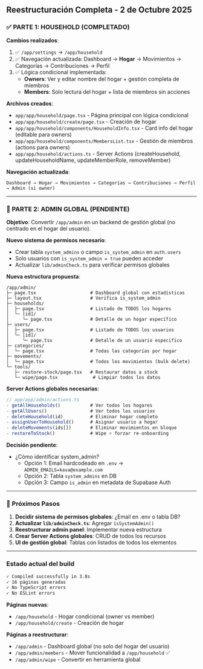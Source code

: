 ## Reestructuración Completa - 2 de Octubre 2025

### ✅ PARTE 1: HOUSEHOLD (COMPLETADO)

**Cambios realizados**:
1. ✅ `/app/settings` → `/app/household`
2. ✅ Navegación actualizada: Dashboard → **Hogar** → Movimientos → Categorías → Contribuciones → Perfil
3. ✅ Lógica condicional implementada:
   - **Owners**: Ver y editar nombre del hogar + gestión completa de miembros
   - **Members**: Solo lectura del hogar + lista de miembros sin acciones

**Archivos creados**:
- `app/app/household/page.tsx` - Página principal con lógica condicional
- `app/app/household/create/page.tsx` - Creación de hogar
- `app/app/household/components/HouseholdInfo.tsx` - Card info del hogar (editable para owners)
- `app/app/household/components/MembersList.tsx` - Gestión de miembros (actions para owners)
- `app/app/household/actions.ts` - Server Actions (createHousehold, updateHouseholdName, updateMemberRole, removeMember)

**Navegación actualizada**:
```tsx
Dashboard → Hogar → Movimientos → Categorías → Contribuciones → Perfil → Admin (si owner)
```

---

### 🚧 PARTE 2: ADMIN GLOBAL (PENDIENTE)

**Objetivo**: Convertir `/app/admin` en un backend de gestión global (no centrado en el hogar del usuario).

**Nuevo sistema de permisos necesario**:
- Crear tabla `system_admins` o campo `is_system_admin` en `auth.users`
- Solo usuarios con `is_system_admin = true` pueden acceder
- Actualizar `lib/adminCheck.ts` para verificar permisos globales

**Nueva estructura propuesta**:
```
/app/admin/
├─ page.tsx                    # Dashboard global con estadísticas
├─ layout.tsx                  # Verifica is_system_admin
├─ households/
│  ├─ page.tsx                 # Listado de TODOS los hogares
│  └─ [id]/
│     └─ page.tsx              # Detalle de un hogar específico
├─ users/
│  ├─ page.tsx                 # Listado de TODOS los usuarios
│  └─ [id]/
│     └─ page.tsx              # Detalle de un usuario específico
├─ categories/
│  └─ page.tsx                 # Todas las categorías por hogar
├─ movements/
│  └─ page.tsx                 # Todos los movimientos (bulk delete)
└─ tools/
   ├─ restore-stock/page.tsx   # Restaurar datos a stock
   └─ wipe/page.tsx             # Limpiar todos los datos

```

**Server Actions globales necesarias**:
```typescript
// app/app/admin/actions.ts
- getAllHouseholds()           # Ver todos los hogares
- getAllUsers()                # Ver todos los usuarios
- deleteHousehold(id)          # Eliminar hogar completo
- assignUserToHousehold()      # Asignar usuario a hogar
- deleteMovements(ids[])       # Eliminar movimientos en bloque
- restoreToStock()             # Wipe + forzar re-onboarding
```

**Decisión pendiente**: 
- ¿Cómo identificar system_admin? 
  - Opción 1: Email hardcodeado en `.env` → `ADMIN_EMAILS=kava@example.com`
  - Opción 2: Tabla `system_admins` en DB
  - Opción 3: Campo `is_admin` en metadata de Supabase Auth

---

### 📝 Próximos Pasos

1. **Decidir sistema de permisos globales**: ¿Email en .env o tabla DB?
2. **Actualizar `lib/adminCheck.ts`**: Agregar `isSystemAdmin()`
3. **Reestructurar admin panel**: Implementar nueva estructura
4. **Crear Server Actions globales**: CRUD de todos los recursos
5. **UI de gestión global**: Tablas con listados de todos los elementos

---

### Estado actual del build

```bash
✓ Compiled successfully in 3.8s
✓ 16 páginas generadas
✓ No TypeScript errors
✓ No ESLint errors
```

**Páginas nuevas**:
- `/app/household` - Hogar condicional (owner vs member)
- `/app/household/create` - Creación de hogar

**Páginas a reestructurar**:
- `/app/admin` - Dashboard global (no solo del hogar del usuario)
- `/app/admin/members` - Mover funcionalidad a `/app/household` ✅
- `/app/admin/wipe` - Convertir en herramienta global
